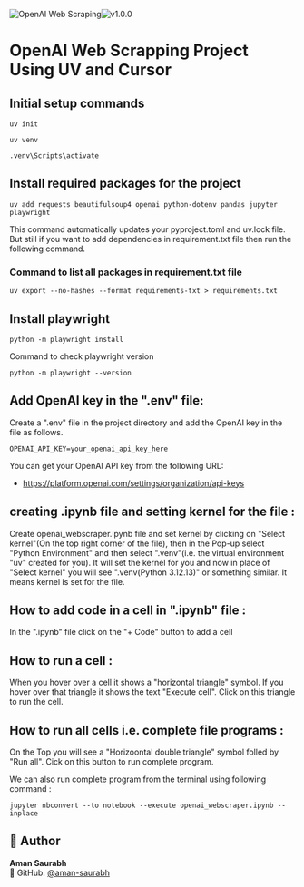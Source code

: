 ![OpenAI Web Scraping](https://img.shields.io/badge/OpenAI%20Web%20Scraping%20Using%20UV%20And%20Cursor%20%20%20|%20%20version-gray?style=flat)![v1.0.0](https://img.shields.io/badge/1.0.0-brightgreen?style=flat)

# OpenAI Web Scrapping Project Using UV and Cursor

## Initial setup commands
```
uv init
```
```
uv venv
```
```
.venv\Scripts\activate
```

## Install required packages for the project
```
uv add requests beautifulsoup4 openai python-dotenv pandas jupyter playwright
```
This command automatically updates your pyproject.toml and uv.lock file. But still if you want to add dependencies in requirement.txt file then run the following command.

### Command to list all packages in requirement.txt file
```
uv export --no-hashes --format requirements-txt > requirements.txt
```

## Install playwright
```
python -m playwright install
```
Command to check playwright version
```
python -m playwright --version
```

## Add OpenAI key in the ".env" file: 
Create a ".env" file in the project directory and add the OpenAI key in the file as follows.
```
OPENAI_API_KEY=your_openai_api_key_here
```

You can get your OpenAI API key from the following URL: 
* https://platform.openai.com/settings/organization/api-keys


## creating .ipynb file and setting kernel for the file :
Create openai_webscraper.ipynb file and set kernel by clicking on "Select kernel"(On the top right corner of the file), then in the Pop-up select "Python Environment" and then select ".venv"(i.e. the virtual environment "uv" created for you). It will set the kernel for you and now in place of "Select kernel" you will see ".venv(Python 3.12.13)" or something similar. It means kernel is set for the file.

## How to add code in a cell in ".ipynb" file :
In the ".ipynb" file click on the "+ Code" button to add a cell 

## How to run a cell :
When you hover over a cell it shows a "horizontal triangle" symbol. If you hover over that triangle it shows the text "Execute cell". Click on this triangle to run the cell.

## How to run all cells i.e. complete file programs :
On the Top you will see a "Horizoontal double triangle" symbol folled by "Run all". Cick on this button to run complete program.

We can also run complete program from the terminal using following command :
```
jupyter nbconvert --to notebook --execute openai_webscraper.ipynb --inplace
```

## 👤 Author

**Aman Saurabh**  
💼 GitHub: [@aman-saurabh](https://github.com/aman-saurabh)  
